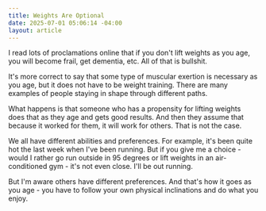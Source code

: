 ```yaml
---
title: Weights Are Optional
date: 2025-07-01 05:06:14 -04:00
layout: article
---
```


I﻿ read lots of proclamations online that if you don't lift weights as you age, you will become frail, get dementia, etc.  All of that is bullshit.

I﻿t's more correct to say that some type of muscular exertion is necessary as you age, but it does not have to be weight training.  There are many examples of people staying in shape through different paths.

W﻿hat happens is that someone who has a propensity for lifting weights does that as they age and gets good results.  And then they assume that because it worked for them, it will work for others.  That is not the case.

W﻿e all have different abilities and preferences.  For example, it's been quite hot the last week when I've been running.  But if you give me a choice - would I rather go run outside in 95 degrees or lift weights in an air-conditioned gym - it's not even close.  I'll be out running.

B﻿ut I'm aware others have different preferences.  And that's how it goes as you age - you have to follow your own physical inclinations and do what you enjoy.